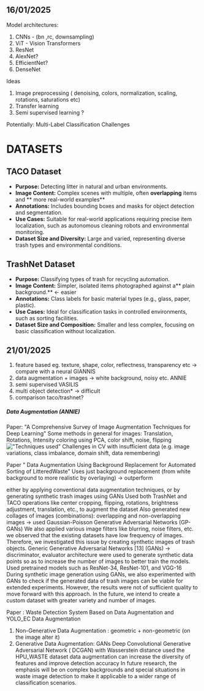 ## 16/01/2025

Model architectures: <br>
1. CNNs - (bn ,rc, downsampling)
2. ViT - Vision Transformers
3. ResNet
4. AlexNet?
5. EfficientNet?
6. DenseNet


Ideas
1. Image preprocessing ( denoising, colors, normalization, scaling, rotations, saturations etc)
2. Transfer learning
3. Semi supervised learning ? 

Potentially:
Multi-Label Classification Challenges

# DATASETS
## TACO Dataset
- **Purpose:** Detecting litter in natural and urban environments.
- **Image Content:** Complex scenes with multiple, often **overlapping** items and ** more real-world examples**
- **Annotations:** Includes bounding boxes and masks for object detection and segmentation.
- **Use Cases:** Suitable for real-world applications requiring precise item localization, such as autonomous cleaning robots and environmental monitoring.
- **Dataset Size and Diversity:** Large and varied, representing diverse trash types and environmental conditions.

## TrashNet Dataset
- **Purpose:** Classifying types of trash for recycling automation.
- **Image Content:** Simpler, isolated items photographed against a** plain background.** <- easier
- **Annotations:** Class labels for basic material types (e.g., glass, paper, plastic).
- **Use Cases:** Ideal for classification tasks in controlled environments, such as sorting facilities.
- **Dataset Size and Composition:** Smaller and less complex, focusing on basic classification without localization.

## 21/01/2025
1. feature based eg. texture, shape, color, reflectness, transparency etc → compare with a neural GIANNIS 
2. data augmentation + images → white background, noisy etc. ANNIE 
3. semi supervised VASILIS
4. multi object detection* → difficult
5. comparison taco/trashnet?

##### Data Augmentation (ANNIE)
Paper: "A Comprehensive Survey of Image Augmentation Techniques for Deep Learning"
Some methods in general for images: Translation, Rotations, Intensity coloring using PCA, color shift, noise, flipping
!["Techniques used"](https://miro.medium.com/v2/resize:fit:1100/format:webp/1*7XiKkSu6lT98NXQitQ-5MA.png)
Challenges in CV with insufficient data (e.g. image variations, class imbalance, domain shift, data remembering) <br>

Paper " Data Augmentation Using Background Replacement for Automated Sorting of LitteredWaste"
Uses just background replacement (from white background to more realistic by overlaying) -> outperform 

either by applying conventional data augmentation techniques, or by generating synthetic trash images using GANs
Used both TrashNet and TACO
operations like center cropping, flipping, rotations, brightness adjustment, translation, etc., to augment the dataset
Also generated new collages of images (combinations): overlapping and non-overlapping images -> used Gaussian-Poisson Generative Adversarial Networks (GP-GANs)
We also applied various image filters like blurring, noise filters, etc.
 we observed that the existing datasets have low frequency of images. Therefore, we investigated this issue by creating synthetic images of trash objects. Generic Generative Adversarial Networks [13] (GANs) -> discriminator, evaluator architecture were used to generate synthetic data points so as to increase the number of images to better train the models.
 Used pretrained models such as ResNet-34, ResNet-101, and VGG-16
 During synthetic image generation using GANs, we also experimented with GANs to check if the generated data of trash images can be viable for extended experiments. However, the results were not of sufficient quality to move forward with this approach.
 In the future, we intend to create a custom dataset with greater variety and number of images.

Paper : Waste Detection System Based on Data Augmentation and YOLO_EC
 Data Augmentation
 1. Non-Generative Data Augmentation  : geometric + non-geometric (on the image alter it)
 2. Generative Data Augmentation: GANs  Deep Convolutional Generative Adversarial Network ( DCGAN) with Wasserstein distance
used the HPU_WASTE dataset
data augmentation can increase the diversity of features and improve
detection accuracy
In future research, the
emphasis will be on complex backgrounds and special situations in waste image detection
to make it applicable to a wider range of classification scenarios.
 
